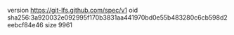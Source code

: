 version https://git-lfs.github.com/spec/v1
oid sha256:3a920032e092995f170b3831aa441970bd0e55b483280c6cb598d2eebcf84e46
size 9961
